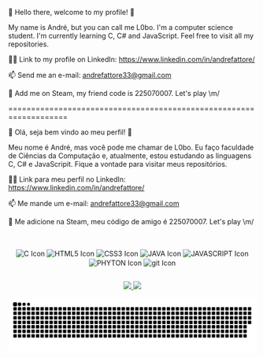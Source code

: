 🖖 Hello there, welcome to my profile! 🖖

<!--
**L0boDoMar/L0boDoMar** is a ✨ _special_ ✨😄⚡ repository because its `README.md` (this file) appears on your GitHub profile.

Here are some ideas to get you started:-->

My name is André, but you can call me L0bo. I'm a computer science student. I'm currently learning C, C# and JavaScript. Feel free to visit all my repositories.

🧑‍💻 Link to my profile on LinkedIn: https://www.linkedin.com/in/andrefattore/ 

📫 Send me an e-mail: andrefattore33@gmail.com

👾 Add me on Steam, my friend code is 225070007. Let's play \m/


===================================================================



🖖 Olá, seja bem vindo ao meu perfil! 🖖

<!--
**L0boDoMar/L0boDoMar** is a ✨ _special_ ✨😄⚡ repository because its `README.md` (this file) appears on your GitHub profile.

Here are some ideas to get you started:-->

Meu nome é André, mas você pode me chamar de L0bo. Eu faço faculdade de Ciências da Computação e, atualmente, estou estudando as linguagens C, C# e JavaScripit. Fique a vontade para visitar meus repositórios.

🧑‍💻 Link para meu perfil no LinkedIn: https://www.linkedin.com/in/andrefattore/ 

📫 Me mande um e-mail: andrefattore33@gmail.com

👾 Me adicione na Steam, meu código de amigo é 225070007. Let's play \m/

##
<div style="display: inline_block" align="center"><br>
<img align="center" alt="C Icon" height="50" width="60" src="https://cdn.jsdelivr.net/gh/devicons/devicon/icons/c/c-original.svg" />
<img align="center" alt="HTML5 Icon" height="50" width="60" src="https://cdn.jsdelivr.net/gh/devicons/devicon/icons/html5/html5-original.svg" />
<img align="center" alt="CSS3 Icon" height="50" width="60" src="https://cdn.jsdelivr.net/gh/devicons/devicon/icons/css3/css3-original.svg" />
<img align="center" alt="JAVA Icon" height="50" width="60" src="https://cdn.jsdelivr.net/gh/devicons/devicon/icons/java/java-original.svg" />
<img align="center" alt="JAVASCRIPT Icon" height="50" width="60" src="https://cdn.jsdelivr.net/gh/devicons/devicon/icons/javascript/javascript-original.svg" />
<img align="center" alt="PHYTON Icon" height="50" width="60" src="https://cdn.jsdelivr.net/gh/devicons/devicon/icons/python/python-original.svg" />
<img align="center" alt="git Icon" height="50" width="60" src="https://cdn.jsdelivr.net/gh/devicons/devicon/icons/git/git-original.svg" />
</div>



##
<div style="display: inline_block" align="center">
  <a href="https://github.com/L0boDoMar">
  <img height="180em" src="https://github-readme-stats.vercel.app/api?username=L0boDoMar&show_icons=true&theme=dark&include_all_commits=true&count_private=true"/>
  <img height="180em" src="https://github-readme-stats.vercel.app/api/top-langs/?username=L0boDoMar&layout=compact&langs_count=7&theme=dark"/>
</div>

![Snake animation](https://github.com/L0boDoMar/L0boDoMar/blob/output/github-contribution-grid-snake.svg)

